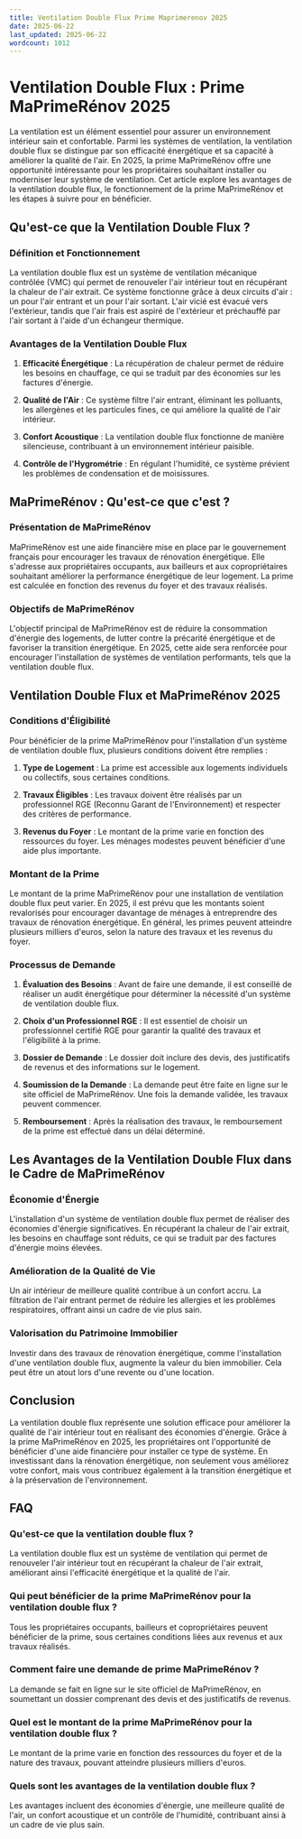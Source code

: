 ```yaml
---
title: Ventilation Double Flux Prime Maprimerenov 2025
date: 2025-06-22
last_updated: 2025-06-22
wordcount: 1012
---
```


# Ventilation Double Flux : Prime MaPrimeRénov 2025

La ventilation est un élément essentiel pour assurer un environnement intérieur sain et confortable. Parmi les systèmes de ventilation, la ventilation double flux se distingue par son efficacité énergétique et sa capacité à améliorer la qualité de l'air. En 2025, la prime MaPrimeRénov offre une opportunité intéressante pour les propriétaires souhaitant installer ou moderniser leur système de ventilation. Cet article explore les avantages de la ventilation double flux, le fonctionnement de la prime MaPrimeRénov et les étapes à suivre pour en bénéficier.

## Qu'est-ce que la Ventilation Double Flux ?

### Définition et Fonctionnement

La ventilation double flux est un système de ventilation mécanique contrôlée (VMC) qui permet de renouveler l'air intérieur tout en récupérant la chaleur de l'air extrait. Ce système fonctionne grâce à deux circuits d'air : un pour l'air entrant et un pour l'air sortant. L'air vicié est évacué vers l'extérieur, tandis que l'air frais est aspiré de l'extérieur et préchauffé par l'air sortant à l'aide d'un échangeur thermique.

### Avantages de la Ventilation Double Flux

1. **Efficacité Énergétique** : La récupération de chaleur permet de réduire les besoins en chauffage, ce qui se traduit par des économies sur les factures d'énergie.
   
2. **Qualité de l'Air** : Ce système filtre l'air entrant, éliminant les polluants, les allergènes et les particules fines, ce qui améliore la qualité de l'air intérieur.

3. **Confort Acoustique** : La ventilation double flux fonctionne de manière silencieuse, contribuant à un environnement intérieur paisible.

4. **Contrôle de l'Hygrométrie** : En régulant l'humidité, ce système prévient les problèmes de condensation et de moisissures.

## MaPrimeRénov : Qu'est-ce que c'est ?

### Présentation de MaPrimeRénov

MaPrimeRénov est une aide financière mise en place par le gouvernement français pour encourager les travaux de rénovation énergétique. Elle s'adresse aux propriétaires occupants, aux bailleurs et aux copropriétaires souhaitant améliorer la performance énergétique de leur logement. La prime est calculée en fonction des revenus du foyer et des travaux réalisés.

### Objectifs de MaPrimeRénov

L'objectif principal de MaPrimeRénov est de réduire la consommation d'énergie des logements, de lutter contre la précarité énergétique et de favoriser la transition énergétique. En 2025, cette aide sera renforcée pour encourager l'installation de systèmes de ventilation performants, tels que la ventilation double flux.

## Ventilation Double Flux et MaPrimeRénov 2025

### Conditions d'Éligibilité

Pour bénéficier de la prime MaPrimeRénov pour l'installation d'un système de ventilation double flux, plusieurs conditions doivent être remplies :

1. **Type de Logement** : La prime est accessible aux logements individuels ou collectifs, sous certaines conditions.

2. **Travaux Éligibles** : Les travaux doivent être réalisés par un professionnel RGE (Reconnu Garant de l'Environnement) et respecter des critères de performance.

3. **Revenus du Foyer** : Le montant de la prime varie en fonction des ressources du foyer. Les ménages modestes peuvent bénéficier d'une aide plus importante.

### Montant de la Prime

Le montant de la prime MaPrimeRénov pour une installation de ventilation double flux peut varier. En 2025, il est prévu que les montants soient revalorisés pour encourager davantage de ménages à entreprendre des travaux de rénovation énergétique. En général, les primes peuvent atteindre plusieurs milliers d'euros, selon la nature des travaux et les revenus du foyer.

### Processus de Demande

1. **Évaluation des Besoins** : Avant de faire une demande, il est conseillé de réaliser un audit énergétique pour déterminer la nécessité d'un système de ventilation double flux.

2. **Choix d'un Professionnel RGE** : Il est essentiel de choisir un professionnel certifié RGE pour garantir la qualité des travaux et l'éligibilité à la prime.

3. **Dossier de Demande** : Le dossier doit inclure des devis, des justificatifs de revenus et des informations sur le logement.

4. **Soumission de la Demande** : La demande peut être faite en ligne sur le site officiel de MaPrimeRénov. Une fois la demande validée, les travaux peuvent commencer.

5. **Remboursement** : Après la réalisation des travaux, le remboursement de la prime est effectué dans un délai déterminé.

## Les Avantages de la Ventilation Double Flux dans le Cadre de MaPrimeRénov

### Économie d'Énergie

L'installation d'un système de ventilation double flux permet de réaliser des économies d'énergie significatives. En récupérant la chaleur de l'air extrait, les besoins en chauffage sont réduits, ce qui se traduit par des factures d'énergie moins élevées.

### Amélioration de la Qualité de Vie

Un air intérieur de meilleure qualité contribue à un confort accru. La filtration de l'air entrant permet de réduire les allergies et les problèmes respiratoires, offrant ainsi un cadre de vie plus sain.

### Valorisation du Patrimoine Immobilier

Investir dans des travaux de rénovation énergétique, comme l'installation d'une ventilation double flux, augmente la valeur du bien immobilier. Cela peut être un atout lors d'une revente ou d'une location.

## Conclusion

La ventilation double flux représente une solution efficace pour améliorer la qualité de l'air intérieur tout en réalisant des économies d'énergie. Grâce à la prime MaPrimeRénov en 2025, les propriétaires ont l'opportunité de bénéficier d'une aide financière pour installer ce type de système. En investissant dans la rénovation énergétique, non seulement vous améliorez votre confort, mais vous contribuez également à la transition énergétique et à la préservation de l'environnement.

## FAQ

### Qu'est-ce que la ventilation double flux ?

La ventilation double flux est un système de ventilation qui permet de renouveler l'air intérieur tout en récupérant la chaleur de l'air extrait, améliorant ainsi l'efficacité énergétique et la qualité de l'air.

### Qui peut bénéficier de la prime MaPrimeRénov pour la ventilation double flux ?

Tous les propriétaires occupants, bailleurs et copropriétaires peuvent bénéficier de la prime, sous certaines conditions liées aux revenus et aux travaux réalisés.

### Comment faire une demande de prime MaPrimeRénov ?

La demande se fait en ligne sur le site officiel de MaPrimeRénov, en soumettant un dossier comprenant des devis et des justificatifs de revenus.

### Quel est le montant de la prime MaPrimeRénov pour la ventilation double flux ?

Le montant de la prime varie en fonction des ressources du foyer et de la nature des travaux, pouvant atteindre plusieurs milliers d'euros.

### Quels sont les avantages de la ventilation double flux ?

Les avantages incluent des économies d'énergie, une meilleure qualité de l'air, un confort acoustique et un contrôle de l'humidité, contribuant ainsi à un cadre de vie plus sain.